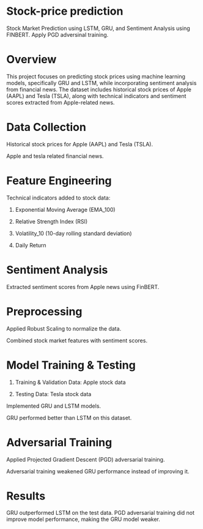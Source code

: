 # Stock-price prediction
Stock Market Prediction using LSTM, GRU, and Sentiment Analysis using FINBERT. Apply PGD adversinal training.

# Overview

This project focuses on predicting stock prices using machine learning models, specifically GRU and LSTM, while incorporating sentiment analysis from financial news. The dataset includes historical stock prices of Apple (AAPL) and Tesla (TSLA), along with technical indicators and sentiment scores extracted from Apple-related news.


# Data Collection

Historical stock prices for Apple (AAPL) and Tesla (TSLA).

Apple and tesla related financial news.

# Feature Engineering

Technical indicators added to stock data:

1. Exponential Moving Average (EMA_100)

2. Relative Strength Index (RSI)

3. Volatility_10 (10-day rolling standard deviation)
   
4. Daily Return
  
# Sentiment Analysis

Extracted sentiment scores from Apple news using FinBERT.

# Preprocessing

Applied Robust Scaling to normalize the data.

Combined stock market features with sentiment scores.

# Model Training & Testing

1. Training & Validation Data: Apple stock data

2. Testing Data: Tesla stock data

Implemented GRU and LSTM models.

GRU performed better than LSTM on this dataset.

# Adversarial Training

Applied Projected Gradient Descent (PGD) adversarial training.

Adversarial training weakened GRU performance instead of improving it.

# Results

GRU outperformed LSTM on the test data.
PGD adversarial training did not improve model performance, making the GRU model weaker.
